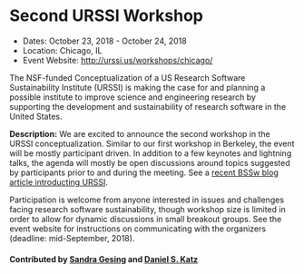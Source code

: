 
# Second URSSI Workshop

- Dates: October 23, 2018 - October 24, 2018
- Location: Chicago, IL
- Event Website: http://urssi.us/workshops/chicago/

The NSF-funded Conceptualization of a US Research Software Sustainability Institute (URSSI) is making the case for and planning a possible institute to improve science and engineering research by supporting the development and sustainability of research software in the United States.

**Description:** We are excited to announce the second workshop in the URSSI conceptualization.  Similar to our first workshop in Berkeley, the event will be mostly participant driven. In addition to a few keynotes and lightning talks, the agenda will mostly be open discussions around topics suggested by participants prior to and during the meeting.   See a [recent BSSw blog article introducting URSSI](https://bssw.io/blog_posts/urssi-conceptualizing-a-us-research-software-sustainability-institute).

Participation is welcome from anyone interested in issues and challenges facing research software sustainability, though workshop size is limited in order to allow for dynamic discussions in small breakout groups.  See the event website for instructions on communicating with the organizers (deadline: mid-September, 2018).

#### Contributed by [Sandra Gesing](https://github.com/sandragesing "Sandra Gesing GitHub Profile") and [Daniel S. Katz](https://github.com/danielskatz "Daniel S. Katz GitHub Profile")

<!---
Publish: Yes
RSS update: 2018-08-31
Categories: collaboration
Topics: projects and organizations
Tags: workshop
Level: 2
Prerequisites: defaults
Aggregate: none
--->

